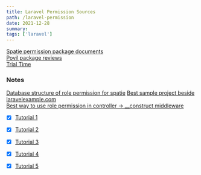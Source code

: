 ```yaml
---
title: Laravel Permission Sources 
path: /laravel-permission
date: 2021-12-28
summary: 
tags: ['laravel']
---
```


[Spatie permission package documents](https://spatie.be/index.php/docs/laravel-permission/v5/introduction)\
[Povil package reviews](https://www.youtube.com/watch?v=NgToi0uiMNQ&t=477s)\
[Trial Time](https://laraveldaily.com/laravel-saas-free-trial-implementation/)

### Notes
[Database structure of role permission for spatie](https://drawsql.app/templates/laravel-permission)
[Best sample project beside laravelexample.com](https://github.com/drbyte/spatie-permissions-demo/blob/master/app/Http/Controllers/HomeController.php)\
[Best way to use role permission in controller -> __construct middleware](https://laravel.com/docs/master/controllers)

- [x] [Tutorial 1](https://www.youtube.com/watch?v=zIgYJlu03bI)
- [x] [Tutorial 2](https://www.youtube.com/watch?v=nx6eGEKnkwU)
- [x] [Tutorial 3](https://www.youtube.com/watch?v=rkLeeWftBww&t=398s)
- [x] [Tutorial 4](https://www.youtube.com/watch?v=PQh58dmIUgg&t=62s)
- [x] [Tutorial 5](https://www.youtube.com/watch?v=TF7USUWZlQ8)

